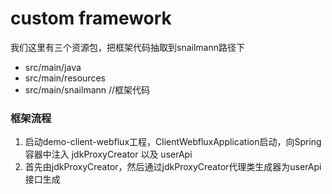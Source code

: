 # custom framework

我们这里有三个资源包，把框架代码抽取到snailmann路径下

- src/main/java       
- src/main/resources
- src/main/snailmann   //框架代码

### 框架流程

1. 启动demo-client-webflux工程，ClientWebfluxApplication启动，向Spring容器中注入 jdkProxyCreator 以及 userApi
2. 首先由jdkProxyCreator，然后通过jdkProxyCreator代理类生成器为userApi接口生成